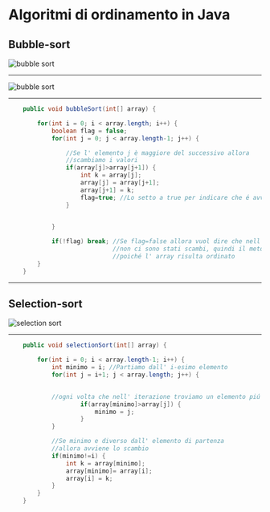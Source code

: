 # Algoritmi di ordinamento in Java

## Bubble-sort

![bubble sort](https://raw.githubusercontent.com/maboglia/CorsoJava/master/appunti/img/bubble-sort2.png)

---

![bubble sort](https://raw.githubusercontent.com/maboglia/CorsoJava/master/appunti/img/Algo_mb_bubble-sort.png)

---

```java
    public void bubbleSort(int[] array) {

        for(int i = 0; i < array.length; i++) {
            boolean flag = false;
            for(int j = 0; j < array.length-1; j++) {

                //Se l' elemento j è maggiore del successivo allora
                //scambiamo i valori
                if(array[j]>array[j+1]) {
                    int k = array[j];
                    array[j] = array[j+1];
                    array[j+1] = k;
                    flag=true; //Lo setto a true per indicare che é avvenuto uno scambio
                }
                

            }

            if(!flag) break; //Se flag=false allora vuol dire che nell'ultima iterazione
                             //non ci sono stati scambi, quindi il metodo può terminare
                             //poiché l' array risulta ordinato
        }
    }

```

---

## Selection-sort

![selection sort](https://raw.githubusercontent.com/maboglia/CorsoJava/master/appunti/img/algo_selection_sort.jpg)

---

```java
    public void selectionSort(int[] array) {

        for(int i = 0; i < array.length-1; i++) {
            int minimo = i; //Partiamo dall' i-esimo elemento
            for(int j = i+1; j < array.length; j++) {

            
            //ogni volta che nell' iterazione troviamo un elemento piú piccolo di minimo facciamo puntare minimo all' elemento trovato
                    if(array[minimo]>array[j]) {
                        minimo = j;
                    }
            }

            //Se minimo e diverso dall' elemento di partenza
            //allora avviene lo scambio
            if(minimo!=i) { 
                int k = array[minimo];
                array[minimo]= array[i];
                array[i] = k;
            }
        }
    }

```
